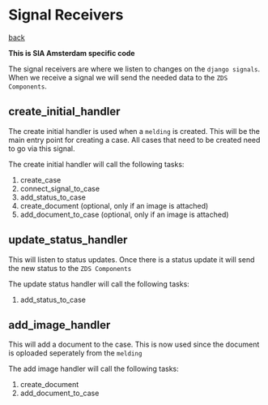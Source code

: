 # Signal Receivers

[back](./index.md)

**This is SIA Amsterdam specific code**

The signal receivers are where we listen to changes on the `django signals`.
When we receive a signal we will send the needed data to the `ZDS Components`.

## create_initial_handler
The create initial handler is used when a `melding` is created. This will be the main entry point
for creating a case.
All cases that need to be created need to go via this signal.

The create initial handler will call the following tasks:
1. create_case
2. connect_signal_to_case
3. add_status_to_case
4. create_document (optional, only if an image is attached)
5. add_document_to_case (optional, only if an image is attached)


## update_status_handler
This will listen to status updates. Once there is a status update it will send the new status to
the `ZDS Components`

The update status handler will call the following tasks:
1. add_status_to_case


## add_image_handler
This will add a document to the case. This is now used since the document is oploaded seperately
from the `melding`

The add image handler will call the following tasks:
1. create_document
2. add_document_to_case
